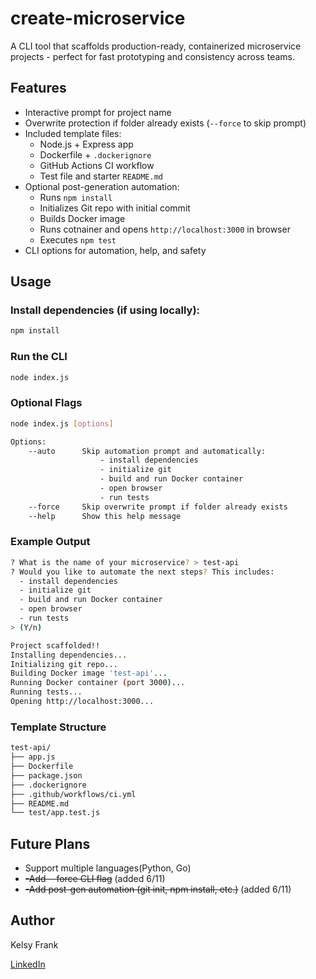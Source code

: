# create-microservice

A CLI tool that scaffolds production-ready, containerized microservice projects - perfect for fast prototyping and consistency across teams.

## Features

- Interactive prompt for project name
- Overwrite protection if folder already exists (`--force` to skip prompt)
- Included template files:
  - Node.js + Express app
  - Dockerfile + `.dockerignore`
  - GitHub Actions CI workflow
  - Test file and starter `README.md`
- Optional post-generation automation:
  - Runs `npm install`
  - Initializes Git repo with initial commit
  - Builds Docker image
  - Runs cotnainer and opens `http://localhost:3000` in browser
  - Executes `npm test`
- CLI options for automation, help, and safety

## Usage

### Install dependencies (if using locally):
```bash
npm install
```

### Run the CLI
```bash
node index.js
```

### Optional Flags
```bash
node index.js [options]

Options:
    --auto      Skip automation prompt and automatically:
                    - install dependencies
                    - initialize git
                    - build and run Docker container
                    - open browser
                    - run tests
    --force     Skip overwrite prompt if folder already exists
    --help      Show this help message 
```

### Example Output
```bash
? What is the name of your microservice? > test-api
? Would you like to automate the next steps? This includes:
  - install dependencies
  - initialize git
  - build and run Docker container
  - open browser
  - run tests
> (Y/n)

Project scaffolded!!
Installing dependencies...
Initializing git repo...
Building Docker image 'test-api'...
Running Docker container (port 3000)...
Running tests...
Opening http://localhost:3000...
```

### Template Structure
```bash
test-api/
├── app.js
├── Dockerfile
├── package.json
├── .dockerignore
├── .github/workflows/ci.yml
├── README.md
└── test/app.test.js
```

## Future Plans

- Support multiple languages(Python, Go)
- ~~-Add --force CLI flag~~ (added 6/11)
- ~~-Add post-gen automation (git init, npm install, etc.)~~ (added 6/11)

## Author
Kelsy Frank

[LinkedIn](https://www.linkedin.com/in/kelsy-frank-36a20732a/)

